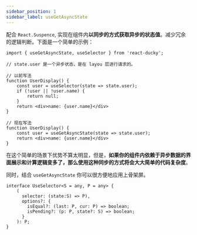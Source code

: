 ```yaml
---
sidebar_position: 1
sidebar_label: useGetAsyncState
---
```


配合 `React.Suspence`, 实现在组件内**以同步的方式获取异步的状态值**。减少冗余的逻辑判断。下面是一个简单的示例：

```tsx
import { useGetAsyncState, useSelector } from 'react-ducky';

// state.user 是一个异步状态，是在 layou 层进行请求的。

// 以前写法
function UserDisplay() {
    const user = useSelector(state => state.user);
    if (!user || !user.name) {
        return null;
    }
    return <div>name: {user.name}</div>
}

// 现在写法
function UserDisplay() {
    const user = useGetAsyncState(state => state.user);
    return <div>name: {user.name}</div>
}
```
在这个简单的场景下优势不算太明显，但是，**如果你的组件内依赖于异步数据的界面展示和计算逻辑变多了，那么使用这种同步的方式将会大大简单的代码复杂度**。

同时，结合 `useGetAsyncState` 你可以很方便地应用上骨架屏。

```tsx title="TYPES"
interface UseSelector<S = any, P = any> {
    (
      selector: (state:S) => P), 
      options?: {
      	isEqual?: (last: P, cur: P) => boolean;
        isPending?: (p: P, state?: S) => boolean;
      }
    ): P;
}
```

